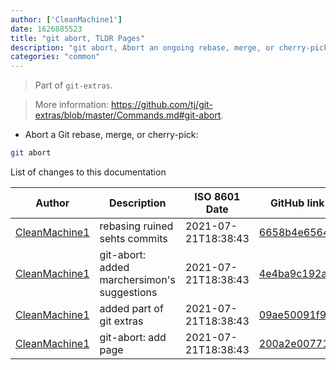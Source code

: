 ```yaml
---
author: ['CleanMachine1']
date: 1626885523
title: "git abort, TLDR Pages"
description: "git abort, Abort an ongoing rebase, merge, or cherry-pick."
categories: "common"
---
```

> Part of `git-extras`.

> More information: <https://github.com/tj/git-extras/blob/master/Commands.md#git-abort>.

- Abort a Git rebase, merge, or cherry-pick:

```bash
git abort
```
List of changes to this documentation


Author | Description | ISO 8601 Date | GitHub link
------|-----|-----|-----
[CleanMachine1](mailto:78213164+CleanMachine1@users.noreply.github.com) | rebasing ruined sehts commits | 2021-07-21T18:38:43 | [6658b4e65647](https://github.com/tldr-pages/tldr/commit/6658b4e65647be9c41b262c2fd00d50953390ccf)
[CleanMachine1](mailto:78213164+CleanMachine1@users.noreply.github.com) | git-abort: added marchersimon's suggestions | 2021-07-21T18:38:43 | [4e4ba9c192a1](https://github.com/tldr-pages/tldr/commit/4e4ba9c192a14401247729fc63fff93969ce0c90)
[CleanMachine1](mailto:78213164+CleanMachine1@users.noreply.github.com) | added part of git extras | 2021-07-21T18:38:43 | [09ae50091f95](https://github.com/tldr-pages/tldr/commit/09ae50091f95db7fd70b8921a3d6ce448656ff6f)
[CleanMachine1](mailto:78213164+CleanMachine1@users.noreply.github.com) | git-abort: add page | 2021-07-21T18:38:43 | [200a2e00771a](https://github.com/tldr-pages/tldr/commit/200a2e00771afa8140b7d13c8ff304339d5734b3)

